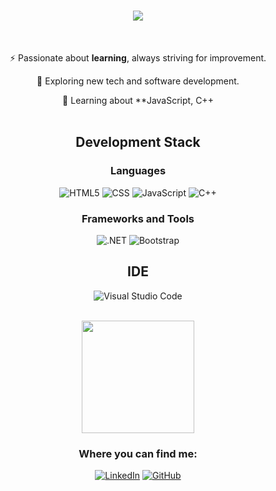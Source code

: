<h1 align="center">
    <img src="https://readme-typing-svg.herokuapp.com/?font=Arial&size=35&center=true&vCenter=true&width=500&height=70&duration=4000&lines=About+me!;" />
</h1>
<div align="center"> <br>
  
 ⚡ Passionate about **learning**, always striving for improvement.
  
 🤔 Exploring new tech and software development.
  
 🌱 Learning about **JavaScript, C++
<br><br>
</div>
<div align="center">

## Development Stack

### Languages
![HTML5](https://img.shields.io/badge/HTML5-E34F26.svg?style=for-the-badge&logo=HTML5&logoColor=white)
![CSS](https://img.shields.io/badge/CSS3-1572B6.svg?style=for-the-badge&logo=CSS3&logoColor=white)
![JavaScript](https://img.shields.io/badge/JavaScript-F7DF1E.svg?style=for-the-badge&logo=JavaScript&logoColor=black)
![C++](https://img.shields.io/badge/C%2B%2B-00599C?style=for-the-badge&logo=c%2B%2B&logoColor=white)

### Frameworks and Tools
![.NET](https://img.shields.io/badge/.NET-5C2D91?style=for-the-badge&logo=.net&logoColor=white)
![Bootstrap](https://img.shields.io/badge/Bootstrap-563D7C?style=for-the-badge&logo=bootstrap&logoColor=white)


## IDE

![Visual Studio Code](https://img.shields.io/badge/Visual%20Studio%20Code-007ACC.svg?style=for-the-badge&logo=Visual-Studio-Code&logoColor=white)

<br/>

<a href="https://github.com/leoveiraa">
  <img height="180em" src="https://github-readme-stats.vercel.app/api?username=leoveiraa&theme=blue-green"/>
</a>

<h3>Where you can find me:</h3>

[![LinkedIn](https://img.shields.io/badge/LinkedIn-0A66C2.svg?style=for-the-badge&logo=LinkedIn&logoColor=white)](https://www.linkedin.com/in/leoveiraa/)
[![GitHub](https://img.shields.io/badge/GitHub-181717.svg?style=for-the-badge&logo=GitHub&logoColor=white)](https://github.com/leoveiraa)

</div>
